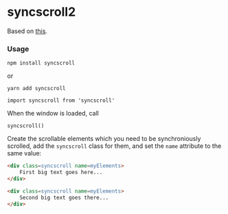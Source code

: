 
syncscroll2
==========
Based on [this](https://github.com/asvd/syncscroll).

### Usage

```
npm install syncscroll
```
or
```
yarn add syncscroll
```

```
import syncscroll from 'syncscroll'
```

When the window is loaded, call
```
syncscroll()
```

Create the scrollable elements which you need to be synchroniously
scrolled, add the `syncscroll` class for them, and set the `name`
attribute to the same value:


```html
<div class=syncscroll name=myElements>
    First big text goes here...
</div>

<div class=syncscroll name=myElements>
    Second big text goes there...
</div>
```
